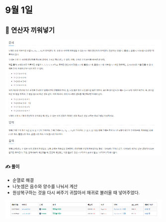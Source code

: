  

# 9월 1일

## 🚩 연산자 끼워넣기

[![image-20210901211845059](README.assets/image-20210901211845059.png)](https://www.acmicpc.net/problem/14888)



#### ✍ 풀이

- 순열로 해결
- 나눗셈은 음수와 양수를 나눠서 계산
- 원상복구하는 것을 다시 써주기 귀찮아서 재귀로 불러올 때 넣어주었다.

![image-20210901212044160](README.assets/image-20210901212044160.png)